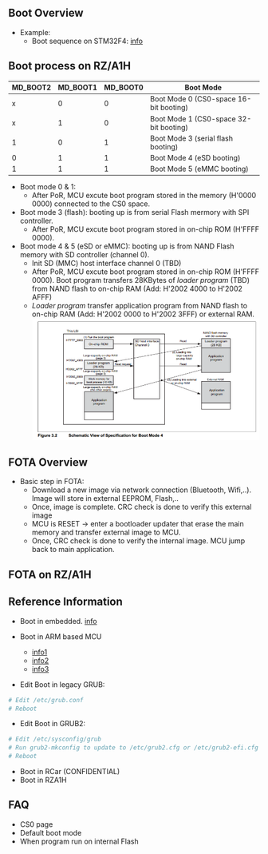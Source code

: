 ## Boot Overview
- Example: 
    + Boot sequence on STM32F4: [info](https://feabhas.gitbooks.io/stm32f4-cmsis/content/the_boot_sequence.html)

## Boot process on RZ/A1H

| MD_BOOT2 | MD_BOOT1 | MD_BOOT0 | Boot Mode
| --- | --- | --- | --- |
| x | 0 | 0 | Boot Mode 0 (CS0-space 16-bit booting)
| x | 1 | 0 | Boot Mode 1 (CS0-space 32-bit booting)
| 1 | 0 | 1 | Boot Mode 3 (serial flash booting)
| 0 | 1 | 1 | Boot Mode 4 (eSD booting)
| 1 | 1 | 1 | Boot Mode 5 (eMMC booting) 

- Boot mode 0 & 1: 
    + After PoR, MCU excute boot program stored in the memory (H'0000 0000) connected to the CS0 space. 
- Boot mode 3 (flash): booting up is from serial Flash mermory with SPI controller. 
    + After PoR, MCU excute boot program stored in on-chip ROM (H'FFFF 0000). 
- Boot mode 4 & 5 (eSD or eMMC): booting up is from NAND Flash memory with SD controller (channel 0). 
    + Init SD (MMC) host interface channel 0 (TBD)
    + After PoR, MCU excute boot program stored in on-chip ROM (H'FFFF 0000). Boot program transfers 28KBytes of *loader program* (TBD) from NAND flash to on-chip RAM (Add: H'2002 4000 to H'2002 AFFF)
    +  *Loader program* transfer application program from NAND flash to on-chip RAM (Add: H'2002 0000 to H'2002 3FFF) or external RAM.
  ![Bootmode_eSD](./BootMode4_from_eSD.PNG)

## FOTA Overview
- Basic step in FOTA:
    + Download a new image via network connection (Bluetooth, Wifi,..). Image will store in external EEPROM, Flash,..
    + Once, image is complete. CRC check is done to verify this external image
    + MCU is RESET -> enter a bootloader updater that erase the main memory and transfer external image to MCU.
    + Once, CRC check is done to verify the internal image. MCU jump back to main application. 

## FOTA on RZ/A1H

## Reference Information
- Boot in embedded. [info](http://www.embedded.com/design/mcus-processors-and-socs/4008796/Fundamentals-of-Booting-for-Embedded-Processors)

- Boot in ARM based MCU 
    + [info1](https://www.embeddedrelated.com/showarticle/118.php)
    + [info2](http://blog.techveda.org/arm-linux-booting-process/)
    + [info3](http://beningo.com/understanding-the-microcontroller-boot-process/)
- Edit Boot in legacy GRUB:
```sh
# Edit /etc/grub.conf
# Reboot
```

- Edit Boot in GRUB2:
```sh
# Edit /etc/sysconfig/grub
# Run grub2-mkconfig to update to /etc/grub2.cfg or /etc/grub2-efi.cfg
# Reboot
```

- Boot in RCar (CONFIDENTIAL)
- Boot in RZA1H

## FAQ
- CS0 page
- Default boot mode
- When program run on internal Flash

